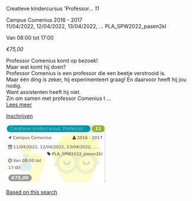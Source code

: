Creatieve kindercursus 'Professor... *11*

Campus Comenius 2016 - 2017  
11/04/2022, 12/04/2022, 13/04/2022, ... PLA\_SPW2022\_pasen2kl  

Van 08:00 tot 17:00

*€75,00*

  

  

Professor Comenius komt op bezoek!  
Maar wat komt hij doen?  
Professor Comenius is een professor die een beetje verstrooid is.  
Maar één ding is zeker, hij experimenteert graag! En daarvoor heeft hij jou nodig.  
Want assistenten heeft hij niet.  
Zin om samen met professor Comenius t ...  
[Lees meer](https://tickets.vgc.be/activity/subscribe/PLA_SPW2022_pasen2kl)

[Inschrijven](https://tickets.vgc.be/activity/subscribe/PLA_SPW2022_pasen2kl)

![](68085.png)

[Based on this search](https://tickets.vgc.be/activity/index?&vrijeplaatsen=1&Age%5B%5D=3%2C5&entity=286)
